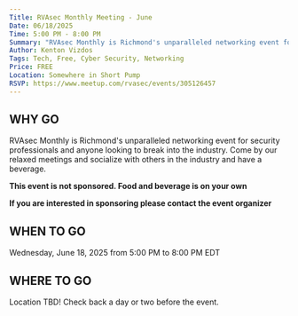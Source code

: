 ```yaml
---
Title: RVAsec Monthly Meeting - June
Date: 06/18/2025
Time: 5:00 PM - 8:00 PM
Summary: "RVAsec Monthly is Richmond's unparalleled networking event for security professionals and anyone looking to break into the industry. Come by our relaxed meetings and socialize with others in the industry and have a beverage."
Author: Kenton Vizdos
Tags: Tech, Free, Cyber Security, Networking
Price: FREE
Location: Somewhere in Short Pump
RSVP: https://www.meetup.com/rvasec/events/305126457
---
```


## WHY GO

RVAsec Monthly is Richmond's unparalleled networking event for security professionals and anyone looking to break into the industry. Come by our relaxed meetings and socialize with others in the industry and have a beverage.

**This event is not sponsored. Food and beverage is on your own**

**If you are interested in sponsoring please contact the event organizer**

## WHEN TO GO

Wednesday, June 18, 2025 from 5:00 PM to 8:00 PM EDT

## WHERE TO GO

Location TBD! Check back a day or two before the event.
